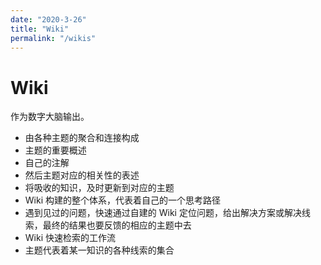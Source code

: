 ```yaml
---
date: "2020-3-26"
title: "Wiki"
permalink: "/wikis"
---
```


# Wiki

作为数字大脑输出。

- 由各种主题的聚合和连接构成
- 主题的重要概述
- 自己的注解
- 然后主题对应的相关性的表述
- 将吸收的知识，及时更新到对应的主题
- Wiki 构建的整个体系，代表着自己的一个思考路径
- 遇到见过的问题，快速通过自建的 Wiki 定位问题，给出解决方案或解决线索，最终的结果也要反馈的相应的主题中去
- Wiki 快速检索的工作流
- 主题代表着某一知识的各种线索的集合

